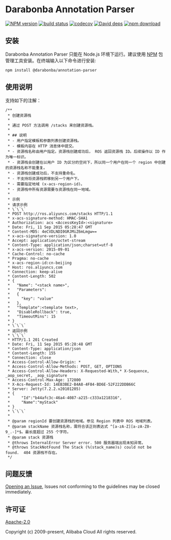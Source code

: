 # Darabonba Annotation Parser

[![NPM version][npm-image]][npm-url]
[![build status][travis-image]][travis-url]
[![codecov][cov-image]][cov-url]
[![David deps][david-image]][david-url]
[![npm download][download-image]][download-url]

[npm-image]: https://img.shields.io/npm/v/@darabonba/annotation-parser.svg?style=flat-square
[npm-url]: https://npmjs.org/package/@darabonba/annotation-parser
[travis-image]: https://img.shields.io/travis/aliyun/darabonba-annotation-parser.svg?style=flat-square
[travis-url]: https://travis-ci.org/aliyun/darabonba-annotation-parser
[cov-image]: https://codecov.io/gh/aliyun/darabonba-annotation-parser/branch/master/graph/badge.svg
[cov-url]: https://codecov.io/gh/aliyun/darabonba-annotation-parser
[david-image]: https://img.shields.io/david/aliyun/darabonba-annotation-parser.svg?style=flat-square
[david-url]: https://david-dm.org/aliyun/darabonba-annotation-parser
[download-image]: https://img.shields.io/npm/dm/@darabonba/annotation-parser.svg?style=flat-square
[download-url]: https://npmjs.org/package/@darabonba/annotation-parser

## 安装

Darabonba Annotation Parser 只能在 Node.js 环境下运行。建议使用 [NPM](https://www.npmjs.com/) 包管理工具安装。在终端输入以下命令进行安装:

```shell
npm install @darabonba/annotation-parser
```

## 使用说明

支持如下的注解：

```
/**
 * 创建资源栈
 *
 * 通过 POST 方法调用 /stacks 来创建资源栈。
 *
 * ## 说明
 * - 用户指定模板和参数列表创建资源栈。
 * - 模板内容在 HTTP 消息体中提交。
 * - 资源栈名称由用户指定。资源栈创建成功后， ROS 返回资源栈 ID。后续操作以 ID 作为唯一标识。
 * - 资源栈会创建在以用户 ID 为区分的空间下，所以同一个用户在同一个 region 中创建的资源栈名称不能重复。
 * - 资源栈创建成功后，不支持重命名。
 * - 不支持将资源栈转移到另一个用户下。
 * - 需要指定地域 (x-acs-region-id)。
 * - 资源栈中所有资源需要与资源栈在同一地域。
 *
 * 示例
 * 请求示例
 * \`\`\`
 * POST http://ros.aliyuncs.com/stacks HTTP/1.1
 * x-acs-signature-method: HMAC-SHA1
 * Authorization: acs <AccessKeyId>:<signature>
 * Date: Fri, 11 Sep 2015 05:28:47 GMT
 * Content-MD5: 4eCVDLNDI0GRJMiZ6mLmgw==
 * x-acs-signature-version: 1.0
 * Accept: application/octet-stream
 * Content-Type: application/json;charset=utf-8
 * x-acs-version: 2015-09-01
 * Cache-Control: no-cache
 * Pragma: no-cache
 * x-acs-region-id:cn-beijing
 * Host: ros.aliyuncs.com
 * Connection: keep-alive
 * Content-Length: 502
 * {
 *   "Name": "<stack name>",
 *   "Parameters":
 *   {
 *     "key": "value"
 *   },
 *   "Template":<template text>,
 *   "DisableRollback": true,
 *   "TimeoutMins": 15
 * }
 * \`\`\`
 * 返回示例
 * \`\`\`
 * HTTP/1.1 201 Created
 * Date: Fri, 11 Sep 2015 05:28:48 GMT
 * Content-Type: application/json
 * Content-Length: 155
 * Connection: close
 * Access-Control-Allow-Origin: *
 * Access-Control-Allow-Methods: POST, GET, OPTIONS
 * Access-Control-Allow-Headers: X-Requested-With,* X-Sequence, _aop_secret, _aop_signature
 * Access-Control-Max-Age: 172800
 * X-Acs-Request-Id: 14EB3BE2-B4A8-4F84-BD6E-52F222DDB66C
 * Server: Jetty(7.2.2.v20101205)
 * {
 *     "Id":"b44afc3c-46a4-4087-a215-c333a1218316",
 *     "Name":"myStack"
 * }
 * \`\`\`
 *
 * @param regionId 要创建资源栈的地域。参见 Region 列表中 ROS 地域列表。
 * @param stackName 资源栈名称，需符合该正则表达式 ^[a-zA-Z][a-zA-Z0-9_.-]*$。最长度超过 255 个字符。
 * @param stack 资源栈
 * @throws InternalError Server error. 500 服务器端出现未知异常。
 * @throws StackNotFound The Stack (%(stack_name)s) could not be found.  404 资源栈不存在。
 */
```
## 问题反馈

[Opening an Issue](https://github.com/aliyun/darabonba-annotation-parser/issues/new/choose), Issues not conforming to the guidelines may be closed immediately.

## 许可证
[Apache-2.0](/LICENSE)

Copyright (c) 2009-present, Alibaba Cloud All rights reserved.

